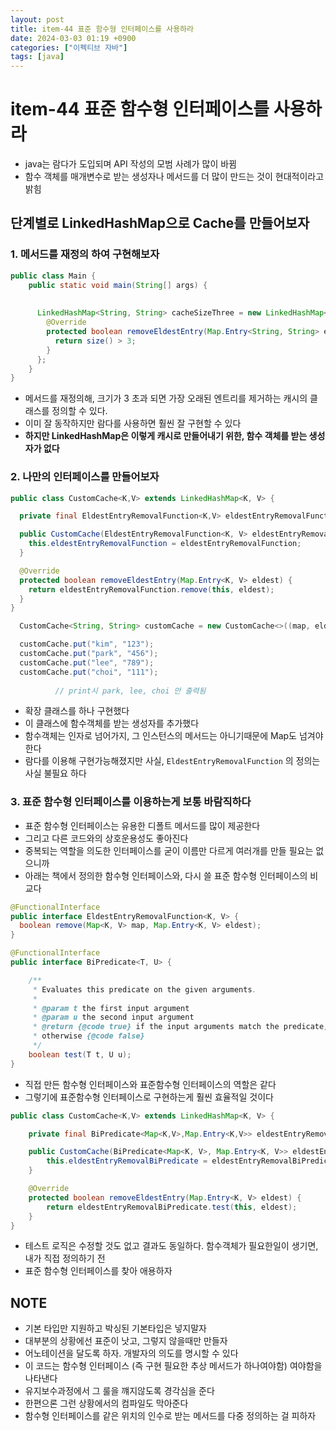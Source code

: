 ```yaml
---
layout: post
title: item-44 표준 함수형 인터페이스를 사용하라
date: 2024-03-03 01:19 +0900
categories: ["이펙티브 자바"]
tags: [java]
---
```


# item-44 표준 함수형 인터페이스를 사용하라

- java는 람다가 도입되며 API 작성의 모범 사례가 많이 바뀜
- 함수 객체를 매개변수로 받는 생성자나 메서드를 더 많이 만드는 것이 현대적이라고 밝힘




##  단계별로 LinkedHashMap으로 Cache를 만들어보자

### 1. 메서드를 재정의 하여 구현해보자
```java
public class Main {
    public static void main(String[] args) {
        
        
      LinkedHashMap<String, String> cacheSizeThree = new LinkedHashMap<>() {
        @Override
        protected boolean removeEldestEntry(Map.Entry<String, String> eldest) {
          return size() > 3;
        }
      };
    }
}
```
- 메서드를 재정의해, 크기가 3 초과 되면 가장 오래된 엔트리를 제거하는 캐시의 클래스를 정의할 수 있다.
- 이미 잘 동작하지만 람다를 사용하면 훨씬 잘 구현할 수 있다
- **하지만 LinkedHashMap은 이렇게 캐시로 만들어내기 위한, 함수 객체를 받는 생성자가 없다**

### 2. 나만의 인터페이스를 만들어보자

```java
public class CustomCache<K,V> extends LinkedHashMap<K, V> {

  private final EldestEntryRemovalFunction<K,V> eldestEntryRemovalFunction;

  public CustomCache(EldestEntryRemovalFunction<K, V> eldestEntryRemovalFunction) {
    this.eldestEntryRemovalFunction = eldestEntryRemovalFunction;
  }

  @Override
  protected boolean removeEldestEntry(Map.Entry<K, V> eldest) {
    return eldestEntryRemovalFunction.remove(this, eldest);
  }
}

  CustomCache<String, String> customCache = new CustomCache<>((map, eldest) -> map.size() > 3);

  customCache.put("kim", "123");
  customCache.put("park", "456");
  customCache.put("lee", "789");
  customCache.put("choi", "111");
          
          // print시 park, lee, choi 만 출력됨
```

- 확장 클래스를 하나 구현했다
- 이 클래스에 함수객체를 받는 생성자를 추가했다
- 함수객체는 인자로 넘어가지, 그 인스턴스의 메서드는 아니기때문에 Map도 넘겨야 한다
- 람다를 이용해 구현가능해졌지만 사실, `EldestEntryRemovalFunction` 의 정의는 사실 불필요 하다


### 3. 표준 함수형 인터페이스를 이용하는게 보통 바람직하다
- 표준 함수형 인터페이스는 유용한 디폴트 메서드를 많이 제공한다
- 그리고 다른 코드와의 상호운용성도 좋아진다
- 중복되는 역할을 의도한 인터페이스를 굳이 이름만 다르게 여러개를 만들 필요는 없으니까
- 아래는 책에서 정의한 함수형 인터페이스와, 다시 쓸 표준 함수형 인터페이스의 비교다

```java
@FunctionalInterface
public interface EldestEntryRemovalFunction<K, V> {
  boolean remove(Map<K, V> map, Map.Entry<K, V> eldest);
}

@FunctionalInterface
public interface BiPredicate<T, U> {

    /**
     * Evaluates this predicate on the given arguments.
     *
     * @param t the first input argument
     * @param u the second input argument
     * @return {@code true} if the input arguments match the predicate,
     * otherwise {@code false}
     */
    boolean test(T t, U u);
}


```

- 직접 만든 함수형 인터페이스와 표준함수형 인터페이스의 역할은 같다
- 그렇기에 표준함수형 인터페이스로 구현하는게 훨씬 효율적일 것이다

```java
public class CustomCache<K,V> extends LinkedHashMap<K, V> {

    private final BiPredicate<Map<K,V>,Map.Entry<K,V>> eldestEntryRemovalBiPredicate;

    public CustomCache(BiPredicate<Map<K, V>, Map.Entry<K, V>> eldestEntryRemovalBiPredicate) {
        this.eldestEntryRemovalBiPredicate = eldestEntryRemovalBiPredicate;
    }

    @Override
    protected boolean removeEldestEntry(Map.Entry<K, V> eldest) {
        return eldestEntryRemovalBiPredicate.test(this, eldest);
    }
}
```

- 테스트 로직은 수정할 것도 없고 결과도 동일하다. 함수객체가 필요한일이 생기면, 내가 직접 정의하기 전 
- 표준 함수형 인터페이스를 찾아 애용하자

## NOTE
- 기본 타입만 지원하고 박싱된 기본타입은 넣지말자
- 대부분의 상황에선 표준이 낫고, 그렇지 않을때만 만들자
- 어노테이션을 달도록 하자. 개발자의 의도를 명시할 수 있다
- 이 코드는 함수형 인터페이스 (즉 구현 필요한 추상 메서드가 하나여야함) 여야함을 나타낸다
- 유지보수과정에서 그 룰을 꺠지않도록 경각심을 준다
- 한편으론 그런 상황에서의 컴파일도 막아준다
- 함수형 인터페이스를 같은 위치의 인수로 받는 메서드를 다중 정의하는 걸 피하자



